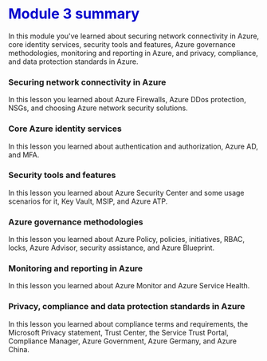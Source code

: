 <h1><strong><span style="color: #0000CD;">Module 3 summary</span></strong></h1>

In this module you've learned about securing network connectivity in Azure, core identity services, security tools and features, Azure governance methodologies, monitoring and reporting in Azure, and privacy, compliance, and data protection standards in Azure.



### Securing network connectivity in Azure
In this lesson you learned about Azure Firewalls, Azure DDos protection, NSGs, and choosing Azure network security solutions.

### Core Azure identity services
In this lesson you learned about authentication and authorization, Azure AD, and MFA.


### Security tools and features
In this lesson you learned about Azure Security Center and some usage scenarios for it, Key Vault, MSIP, and Azure ATP.

### Azure governance methodologies
In this lesson you  learned about Azure Policy, policies, initiatives, RBAC, locks, Azure Advisor, security assistance, and Azure Blueprint.

### Monitoring and reporting in Azure
In this lesson you learned about Azure Monitor and Azure Service Health.

### Privacy, compliance and data protection standards in Azure
In this lesson you learned about compliance terms and requirements, the Microsoft Privacy statement, Trust Center, the Service Trust Portal, Compliance Manager, Azure Government, Azure Germany, and Azure China.